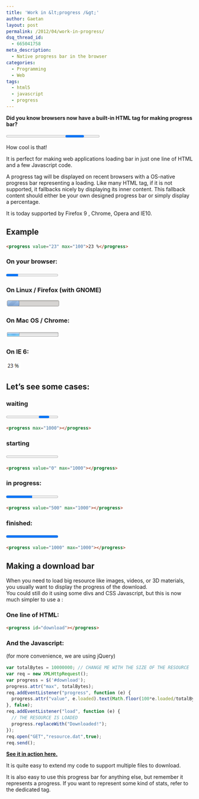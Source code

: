 ```yaml
---
title: 'Work in &lt;progress /&gt;'
author: Gaetan
layout: post
permalink: /2012/04/work-in-progress/
dsq_thread_id:
  - 665041758
meta_description:
  - Native progress bar in the browser
categories:
  - Programming
  - Web
tags:
  - html5
  - javascript
  - progress
---
```


 [4]: http://greweb.fr/progress/

**Did you know browsers now have a built-in HTML tag for making progress bar?** 

<progress style="width: 50%">(progress is not supported)</progress>

How cool is that!

It is perfect for making web applications loading bar in just one line of HTML and a few Javascript code.

A progress tag will be displayed on recent browsers with a OS-native progress bar representing a loading. Like many HTML tag, if it is not supported, it fallbacks nicely by displaying its inner content. This fallback content should either be your own designed progress bar or simply display a percentage.

It is today supported by Firefox 9 , Chrome, Opera and IE10.  

<!-- more -->

## Example

```html
<progress value="23" max="100">23 %</progress>
```

### On your browser:

<progress value="23" max="100">23 %</progress>

### On Linux / Firefox (with GNOME)

![](/images/2012/04/progress.png)

### On Mac OS / Chrome:

![](/images/2012/04/progress_mac.png)

### On IE 6:

![](/images/2012/04/progress_ie.png)

## Let’s see some cases:

### waiting

<progress max="1000"></progress> 

```html
<progress max="1000"></progress> 
```

### starting

<progress value="0" max="1000"></progress> 

```html
<progress value="0" max="1000"></progress> 
```

### in progress:

<progress value="500" max="1000"></progress> 

```html
<progress value="500" max="1000"></progress> 
```

### finished:

<progress value="1000" max="1000"></progress>

```html
<progress value="1000" max="1000"></progress>
```

## Making a download bar

When you need to load big resource like images, videos, or 3D materials, you usually want to display the progress of the download.  
You could still do it using some divs and CSS Javascript, but this is now much simpler to use a  :

### One line of HTML:

```html
<progress id="download"></progress>
```

### And the Javascript:

(for more convenience, we are using jQuery)

```javascript
var totalBytes = 10000000; // CHANGE ME WITH THE SIZE OF THE RESOURCE  
var req = new XMLHttpRequest();  
var progress = $('#download');  
progress.attr("max", totalBytes);  
req.addEventListener("progress", function (e) {  
  progress.attr("value", e.loaded).text(Math.floor(100*e.loaded/totalBytes) " %");  
}, false);    
req.addEventListener("load", function (e) {  
  // THE RESOURCE IS LOADED  
  progress.replaceWith("Downloaded!");  
});  
req.open("GET","resource.dat",true);
req.send();
```

**[See it in action here.][4]** 

It is quite easy to extend my code to support multiple files to download.

It is also easy to use this progress bar for anything else, but remember it represents a progress. If you want to represent some kind of stats, refer to the dedicated  tag.


